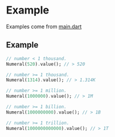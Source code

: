 # Example

Examples come from [main.dart](main.dart)

## Example

```dart
// number < 1 thousand.
Numeral(520).value(); // > 520

// number >= 1 thousand.
Numeral(1314).value(); // > 1.314K

// number >= 1 million.
Numeral(1000000).value(); // > 1M

// number >= 1 billion.
Numeral(1000000000).value(); // > 1B

// number >= 1 trillion.
Numeral(1000000000000).value(); // > 1T
```
